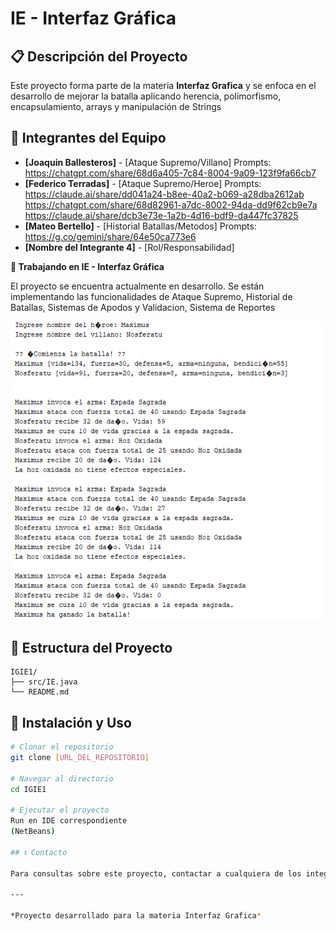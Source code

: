 # IE - Interfaz Gráfica

## 📋 Descripción del Proyecto

Este proyecto forma parte de la materia **Interfaz Grafica** y se enfoca en el desarrollo de mejorar la batalla aplicando herencia, polimorfismo, encapsulamiento, arrays y manipulación de Strings

## 👥 Integrantes del Equipo

- **[Joaquin Ballesteros]** - [Ataque Supremo/Villano] Prompts: https://chatgpt.com/share/68d6a405-7c84-8004-9a09-123f9fa66cb7
- **[Federico Terradas]** - [Ataque Supremo/Heroe]  Prompts: https://claude.ai/share/dd041a24-b8ee-40a2-b069-a28dba2612ab https://chatgpt.com/share/68d82961-a7dc-8002-94da-dd9f62cb9e7a https://claude.ai/share/dcb3e73e-1a2b-4d16-bdf9-da447fc37825
- **[Mateo Bertello]** - [Historial Batallas/Metodos]  Prompts: https://g.co/gemini/share/64e50ca773e6
- **[Nombre del Integrante 4]** - [Rol/Responsabilidad]



**🔨 Trabajando en IE - Interfaz Gráfica**

El proyecto se encuentra actualmente en desarrollo. Se están implementando las funcionalidades de Ataque Supremo, Historial de Batallas, Sistemas de Apodos y Validacion, Sistema de Reportes

![Pantallazo del juego](img/captura.png)


## 📁 Estructura del Proyecto

```
IGIE1/
├── src/IE.java
└── README.md
```

## 🚀 Instalación y Uso

```bash
# Clonar el repositorio
git clone [URL_DEL_REPOSITORIO]

# Navegar al directorio
cd IGIE1

# Ejecutar el proyecto
Run en IDE correspondiente
(NetBeans)

## 📞 Contacto

Para consultas sobre este proyecto, contactar a cualquiera de los integrantes del equipo.

---

*Proyecto desarrollado para la materia Interfaz Grafica*
